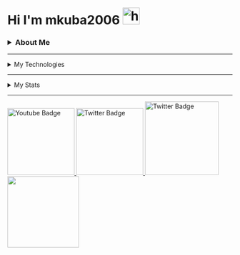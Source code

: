 # Hi I'm mkuba2006 <img src="https://user-images.githubusercontent.com/1303154/88677602-1635ba80-d120-11ea-84d8-d263ba5fc3c0.gif" width="38px" height="38px" alt="hi">

### <details><summary>About Me</summary><br />I'm a polish student of IX High School. I'm learning Front-end since 2021, mainly JS and some React</details>
<hr>
 <details><summary>My Technologies</summary><br /><img src="https://cdn.jsdelivr.net/gh/devicons/devicon/icons/html5/html5-original.svg" height="40"/> <img src="https://cdn.jsdelivr.net/gh/devicons/devicon/icons/css3/css3-original.svg" height="40" /> <img src="https://cdn.jsdelivr.net/gh/devicons/devicon/icons/javascript/javascript-original.svg" height="40"  /> <img src="https://cdn.jsdelivr.net/gh/devicons/devicon/icons/jquery/jquery-original.svg" height="40"  /> <img src="https://cdn.jsdelivr.net/gh/devicons/devicon/icons/bootstrap/bootstrap-original.svg" height="40" />
</details> 
<hr>
 <details><summary>My Stats</summary><img id="as" src="https://github-readme-stats.vercel.app/api?username=mkuba2006&show_icons=true&theme=github_dark&hide_border=true&text_color=#0a0101" width="400px" height="200px"/><img src="https://github-readme-stats.vercel.app/api/top-langs/?username=mkuba2006&layout=compact&theme=github_dark&hide_border=true" width="320px" height=200px"/></details>
<hr>


  <a href="https://www.youtube.com/channel/UCyOQ92MN93d2f4ubJy9SMug" >
    <img width="150px" src="https://img.shields.io/badge/YouTube-red?style=for-the-badge&logo=youtube&logoColor=white" alt="Youtube Badge"/>
  </a>
  <a href="https://twitter.com/JamesM60086044">
    <img width="150px" src="https://img.shields.io/badge/Twitter-blue?style=for-the-badge&logo=twitter&logoColor=white" alt="Twitter Badge"/>
  </a>
  <a href="https://www.facebook.com/profile.php?id=100042699441638">
    <img width="165px" src="https://img.shields.io/badge/Facebook-darkblue?style=for-the-badge&logo=facebook&logoColor=white" alt="Twitter Badge" />
  </a> 
 <a href="https://www.linkedin.com/in/jakub-myrta-7525a6261/">
  <img width="160px"src="https://img.shields.io/badge/linkedin-%230077B5.svg?style=for-the-badge&logo=linkedin&logoColor=white" width="50px"/>
 </a>
